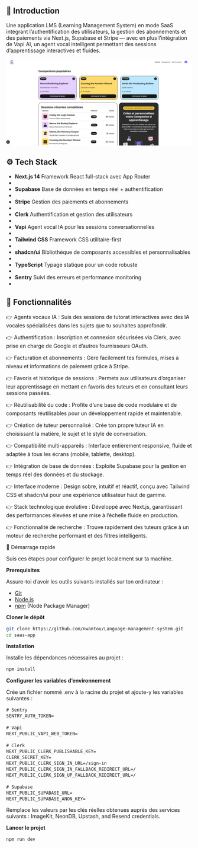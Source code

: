 ## <a name="introduction">🤖 Introduction</a>

Une application LMS (Learning Management System) en mode SaaS intégrant l’authentification des utilisateurs, la gestion des abonnements et des paiements via Next.js, Supabase et Stripe — avec en plus l’intégration de Vapi AI, un agent vocal intelligent permettant des sessions d’apprentissage interactives et fluides.

<img src="https://github.com/nwantou/Language-management-system/blob/main/public/site%20lms.PNG" />

## <a name="tech-stack">⚙️ Tech Stack</a>

* **Next.js 14**	Framework React full-stack avec App Router
* 
* **Supabase**	Base de données en temps réel + authentification
* 
* **Stripe**	Gestion des paiements et abonnements
* 
* **Clerk**	Authentification et gestion des utilisateurs
* 
* **Vapi**	Agent vocal IA pour les sessions conversationnelles
* 
* **Tailwind CSS**	Framework CSS utilitaire-first
* 
* **shadcn/ui**	Bibliothèque de composants accessibles et personnalisables
* 
* **TypeScript**	Typage statique pour un code robuste
* 
* **Sentry**	Suivi des erreurs et performance monitoring
* 

## <a name="features">🔋 Fonctionnalités</a>

👉 Agents vocaux IA : Suis des sessions de tutorat interactives avec des IA vocales spécialisées dans les sujets que tu souhaites approfondir.

👉 Authentification : Inscription et connexion sécurisées via Clerk, avec prise en charge de Google et d’autres fournisseurs OAuth.

👉 Facturation et abonnements : Gère facilement tes formules, mises à niveau et informations de paiement grâce à Stripe.

👉 Favoris et historique de sessions : Permets aux utilisateurs d’organiser leur apprentissage en mettant en favoris des tuteurs et en consultant leurs sessions passées.

👉 Réutilisabilité du code : Profite d’une base de code modulaire et de composants réutilisables pour un développement rapide et maintenable.

👉 Création de tuteur personnalisé : Crée ton propre tuteur IA en choisissant la matière, le sujet et le style de conversation.

👉 Compatibilité multi-appareils : Interface entièrement responsive, fluide et adaptée à tous les écrans (mobile, tablette, desktop).

👉 Intégration de base de données : Exploite Supabase pour la gestion en temps réel des données et du stockage.

👉 Interface moderne : Design sobre, intuitif et réactif, conçu avec Tailwind CSS et shadcn/ui pour une expérience utilisateur haut de gamme.

👉 Stack technologique évolutive : Développé avec Next.js, garantissant des performances élevées et une mise à l’échelle fluide en production.

👉 Fonctionnalité de recherche : Trouve rapidement des tuteurs grâce à un moteur de recherche performant et des filtres intelligents.

<a name="quick-start">🤸 Démarrage rapide</a>

Suis ces étapes pour configurer le projet localement sur ta machine.

**Prerequisites**

Assure-toi d’avoir les outils suivants installés sur ton ordinateur :

- [Git](https://git-scm.com/)
- [Node.js](https://nodejs.org/en)
- [npm](https://www.npmjs.com/) (Node Package Manager)


**Cloner le dépôt**

```bash
git clone https://github.com/nwantou/Language-management-system.git
cd saas-app
```

**Installation**

Installe les dépendances nécessaires au projet :

```bash
npm install
```

**Configurer les variables d’environnement**

Crée un fichier nommé .env à la racine du projet et ajoute-y les variables suivantes :

```env
# Sentry
SENTRY_AUTH_TOKEN=

# Vapi
NEXT_PUBLIC_VAPI_WEB_TOKEN=

# Clerk
NEXT_PUBLIC_CLERK_PUBLISHABLE_KEY=
CLERK_SECRET_KEY=
NEXT_PUBLIC_CLERK_SIGN_IN_URL=/sign-in
NEXT_PUBLIC_CLERK_SIGN_IN_FALLBACK_REDIRECT_URL=/
NEXT_PUBLIC_CLERK_SIGN_UP_FALLBACK_REDIRECT_URL=/

# Supabase
NEXT_PUBLIC_SUPABASE_URL=
NEXT_PUBLIC_SUPABASE_ANON_KEY=
```

Remplace les valeurs par les clés réelles obtenues auprès des services suivants : ImageKit, NeonDB, Upstash, and Resend credentials.

**Lancer le projet**

```bash
npm run dev

